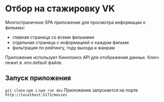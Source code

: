# Отбор на стажировку VK

Многостраничное SPA приложение для просмотра информации о фильмах:
- главная страница со всеми фильмами
- отдельная страница с информацией о каждом фильме
- фильтрация по рейтингу, году выхода и жанрам

Приложение использует Кинопоиск API для отображения данных.
Ключ лежит в .env.default файле.

## Запуск приложения
```git clone```
```npm i```
```npm run dev```
Приложение запускается на порте ```http://localhost:5173/movies```
